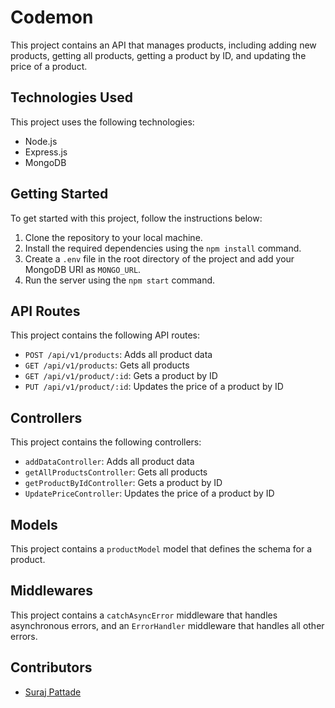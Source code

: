 # Codemon

This project contains an API that manages products, including adding new products, getting all products, getting a product by ID, and updating the price of a product.

## Technologies Used

This project uses the following technologies:

- Node.js
- Express.js
- MongoDB

## Getting Started

To get started with this project, follow the instructions below:

1. Clone the repository to your local machine.
2. Install the required dependencies using the `npm install` command.
3. Create a `.env` file in the root directory of the project and add your MongoDB URI as `MONGO_URL`.
4. Run the server using the `npm start` command.

## API Routes

This project contains the following API routes:

- `POST /api/v1/products`: Adds all product data
- `GET /api/v1/products`: Gets all products
- `GET /api/v1/product/:id`: Gets a product by ID
- `PUT /api/v1/product/:id`: Updates the price of a product by ID

## Controllers

This project contains the following controllers:

- `addDataController`: Adds all product data
- `getAllProductsController`: Gets all products
- `getProductByIdController`: Gets a product by ID
- `UpdatePriceController`: Updates the price of a product by ID

## Models

This project contains a `productModel` model that defines the schema for a product.

## Middlewares

This project contains a `catchAsyncError` middleware that handles asynchronous errors, and an `ErrorHandler` middleware that handles all other errors.

## Contributors

- [Suraj Pattade](https://github.com/solar-flareop)
